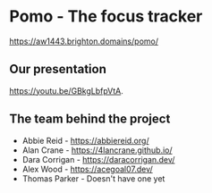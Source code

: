 # Pomo - The focus tracker
https://aw1443.brighton.domains/pomo/

## Our presentation
https://youtu.be/GBkgLbfpVtA.

## The team behind the project

- Abbie Reid - https://abbiereid.org/ 
- Alan Crane - https://4lancrane.github.io/
- Dara Corrigan - https://daracorrigan.dev/
- Alex Wood - https://acegoal07.dev/
- Thomas Parker - Doesn't have one yet
